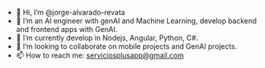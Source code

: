 - 👋 Hi, I’m @jorge-alvarado-revata
- 👀 I’m an AI engineer with genAI and Machine Learning, develop backend and frontend apps with GenAI.
- 🌱 I’m currently develop in Nodejs, Angular, Python, C#.
- 💞️ I’m looking to collaborate on mobile projects and GenAI projects.
- 📫 How to reach me: serviciosplusapp@gmail.com

<!---
jorge-alvarado-revata/jorge-alvarado-revata is a ✨ special ✨ repository because its `README.md` (this file) appears on your GitHub profile.
You can click the Preview link to take a look at your changes.
--->
